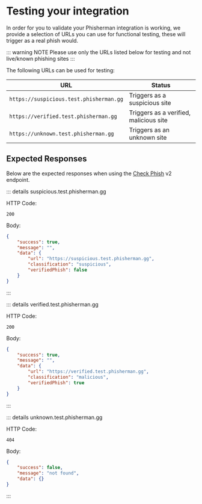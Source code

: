 # Testing your integration

In order for you to validate your Phisherman integration is working, we provide a selection of URLs you can use for functional testing, these will trigger as a real phish would.

::: warning NOTE
Please use only the URLs listed below for testing and not live/known phishing sites
:::

The following URLs can be used for testing:

| URL                                     | Status                                 |
| --------------------------------------- | -------------------------------------- |
| `https://suspicious.test.phisherman.gg` | Triggers as a suspicious site          |
| `https://verified.test.phisherman.gg`   | Triggers as a verified, malicious site |
| `https://unknown.test.phisherman.gg`    | Triggers as an unknown site            |

## Expected Responses

Below are the expected responses when using the [Check Phish](/api/v2/phish/check-phish) v2 endpoint.

::: details suspicious.test.phisherman.gg

HTTP Code:

```
200
```

Body:

```json
{
	"success": true,
	"message": "",
	"data": {
		"url": "https://suspicious.test.phisherman.gg",
		"classification": "suspicious",
		"verifiedPhish": false
	}
}
```

:::

::: details verified.test.phisherman.gg

HTTP Code:

```
200
```

Body:

```json
{
	"success": true,
	"message": "",
	"data": {
		"url": "https://verified.test.phisherman.gg",
		"classification": "malicious",
		"verifiedPhish": true
	}
}
```

:::

::: details unknown.test.phisherman.gg

HTTP Code:

```
404
```

Body:

```json
{
	"success": false,
	"message": "not found",
	"data": {}
}
```

:::
